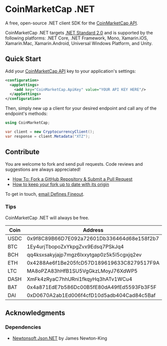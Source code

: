 # CoinMarketCap .NET
A free, open-source .NET client SDK for the [CoinMarketCap API](https://coinmarketcap.com/api/).

CoinMarketCap .NET targets [.NET Standard 2.0](https://docs.microsoft.com/en-us/dotnet/standard/net-standard) and is supported by the following platforms: .NET Core, .NET Framework, Mono, Xamarin.iOS, Xamarin.Mac, Xamarin.Android, Universal Windows Platform, and Unity.

## Quick Start
Add your [CoinMarketCap API](https://coinmarketcap.com/api/) key to your application's settings:

```xml
<configuration>
  <appSettings>
    <add key="CoinMarketCap.ApiKey" value="YOUR API KEY HERE"/>
  </appSettings>
</configuration>
```

Then, simply new up a client for your desired endpoint and call any of the endpoint's methods:

```c#
using CoinMarketCap;

var client = new CryptocurrencyClient();
var response = client.Metadata("XTZ");
```

## Contribute
You are welcome to fork and send pull requests. Code reviews and suggestions are always appreciated!

* [How To: Fork a GitHub Repository & Submit a Pull Request](https://jarv.is/notes/how-to-pull-request-fork-github/)
* [How to keep your fork up to date with its origin](https://about.gitlab.com/blog/2016/12/01/how-to-keep-your-fork-up-to-date-with-its-origin/)

To get in touch, [email Defines Fineout](mailto:dustin.fineout@gmail.com).

### Tips
CoinMarketCap .NET will always be free.

| Coin | Address                                    |
| ---- | ------------------------------------------ |
| USDC | 0x9f8C89B66D7E092a72601Db336464d68e158f2b7 |
| BTC  | 1Ey4urjTbopoZxYkpgZvx9Edsq7PSkJq4          |
| BCH  | qq4ksxsakyjajp7mgz6lxxytgap0z5k5l5cgxjq2ev |
| ETH  | 0x4288Ae6f1Be205fcD57D189619633C8279517F9A |
| LTC  | MA8oPZA83hHfB1SU5VgGkzLMoyJ76XdWP5         |
| DASH | XmFk4zRyaC7hhURni1fkqyHq3hATv1WCu4         |
| BAT  | 0x4a871EdE7b586Dc00B5fE80dA49fEd5593Fb3F5F |
| DAI  | 0xD0670A2ab1Ed006f4cfD10d5adb404Cad84c5Baf |


## Acknowledgments

### Dependencies

* [Newtonsoft Json.NET](https://www.newtonsoft.com/json) by James Newton-King
